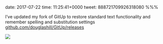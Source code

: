 date: 2017-07-22
time: 11:25:41+0000
tweet: 888721709926318080
%%%

I’ve updated my fork of GitUp to restore standard text functionality and remember spelling and substitution settings [github.com/douglashill/GitUp/releases](https://github.com/douglashill/GitUp/releases)

![](DFVfq6ZXkAADY_p.png)
